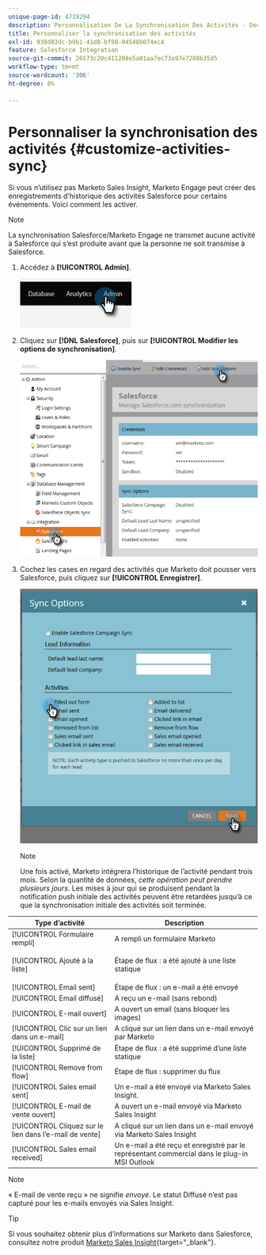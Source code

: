 ```yaml
---
unique-page-id: 4719294
description: Personnalisation De La Synchronisation Des Activités - Documents Marketo - Documentation Du Produit
title: Personnaliser la synchronisation des activités
exl-id: 938d83dc-b9b1-41d8-bf98-04548b074ec4
feature: Salesforce Integration
source-git-commit: 26573c20c411208e5a01aa7ec73a97e7208b35d5
workflow-type: tm+mt
source-wordcount: '306'
ht-degree: 0%

---
```


# Personnaliser la synchronisation des activités {#customize-activities-sync}

Si vous n’utilisez pas Marketo Sales Insight, Marketo Engage peut créer des enregistrements d’historique des activités Salesforce pour certains événements. Voici comment les activer.

>[!NOTE]
>
>La synchronisation Salesforce/Marketo Engage ne transmet aucune activité à Salesforce qui s’est produite avant que la personne ne soit transmise à Salesforce.

1. Accédez à **[!UICONTROL Admin]**.

   ![](assets/customize-activities-sync-1.png)

1. Cliquez sur **[!DNL Salesforce]**, puis sur **[!UICONTROL Modifier les options de synchronisation]**.

   ![](assets/two-1.png)

1. Cochez les cases en regard des activités que Marketo doit pousser vers Salesforce, puis cliquez sur **[!UICONTROL Enregistrer]**.

   ![](assets/three-1.png)

   >[!NOTE]
   >
   >Une fois activé, Marketo intégrera l’historique de l’activité pendant trois mois. Selon la quantité de données, _cette opération peut prendre plusieurs jours_. Les mises à jour qui se produisent pendant la notification push initiale des activités peuvent être retardées jusqu’à ce que la synchronisation initiale des activités soit terminée.

<table>
 <colgroup>
  <col>
  <col>
 </colgroup>
 <thead>
  <tr>
   <th>Type d’activité</th>
   <th>Description</th>
  </tr>
 </thead>
 <tbody>
  <tr>
   <td>[!UICONTROL Formulaire rempli]</td>
   <td>A rempli un formulaire Marketo</td>
  </tr>
  <tr>
   <td>[!UICONTROL Ajouté à la liste]</td>
   <td><p>Étape de flux : a été ajouté à une liste statique</p></td>
  </tr>
  <tr>
   <td>[!UICONTROL Email sent]</td>
   <td>Étape de flux : un e-mail a été envoyé</td>
  </tr>
  <tr>
   <td>[!UICONTROL Email diffusé]</td>
   <td>A reçu un e-mail (sans rebond)</td>
  </tr>
  <tr>
   <td>[!UICONTROL E-mail ouvert]</td>
   <td>A ouvert un email (sans bloquer les images)</td>
  </tr>
  <tr>
   <td>[!UICONTROL Clic sur un lien dans un e-mail]</td>
   <td>A cliqué sur un lien dans un e-mail envoyé par Marketo</td>
  </tr>
  <tr>
   <td>[!UICONTROL Supprimé de la liste]</td>
   <td>Étape de flux : a été supprimé d’une liste statique</td>
  </tr>
  <tr>
   <td>[!UICONTROL Remove from flow]</td>
   <td>Étape de flux : supprimer du flux</td>
  </tr>
  <tr>
   <td>[!UICONTROL Sales email sent]</td>
   <td>Un e-mail a été envoyé via Marketo Sales Insight.</td>
  </tr>
  <tr>
   <td>[!UICONTROL E-mail de vente ouvert]</td>
   <td>A ouvert un e-mail envoyé via Marketo Sales Insight</td>
  </tr>
  <tr>
   <td>[!UICONTROL Cliquez sur le lien dans l’e-mail de vente]</td>
   <td>A cliqué sur un lien dans un e-mail envoyé via Marketo Sales Insight</td>
  </tr>
  <tr>
   <td>[!UICONTROL Sales email received]</td>
   <td>Un e-mail a été reçu et enregistré par le représentant commercial dans le plug-in MSI Outlook</td>
  </tr>
 </tbody>
</table>

>[!NOTE]
>
>« E-mail de vente reçu » ne signifie _envoyé_. Le statut Diffusé n’est pas capturé pour les e-mails envoyés via Sales Insight.

>[!TIP]
>
>Si vous souhaitez obtenir plus d’informations sur Marketo dans Salesforce, consultez notre produit [Marketo Sales Insight](/help/marketo/product-docs/marketo-sales-insight/msi-for-salesforce/installation/install-marketo-sales-insight-package-in-salesforce-appexchange.md){target="_blank"}.
